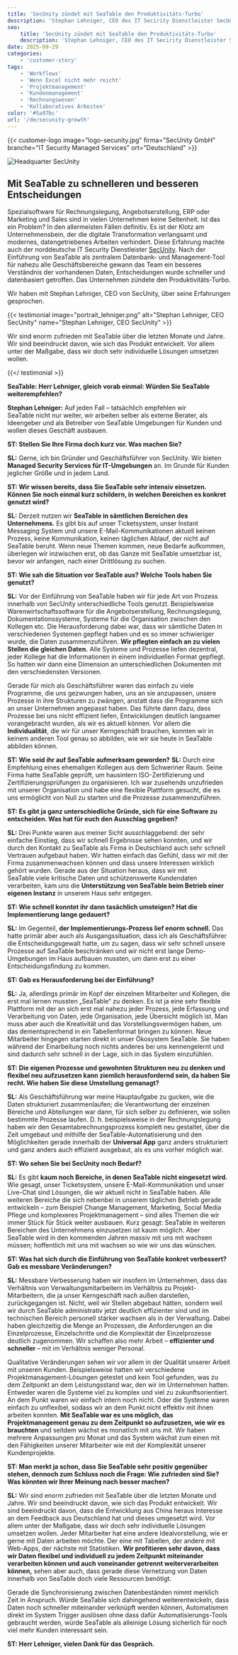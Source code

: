 ```yaml
---
title: 'SecUnity zündet mit SeaTable den Produktivitäts-Turbo'
description: 'Stephan Lehniger, CEO des IT Secirity Dienstleister SecUnity spricht im Interview über seine Erfahrungen mit SeaTable und die Gründe für den Umstieg.'
seo:
    title: 'SecUnity zündet mit SeaTable den Produktivitäts-Turbo'
    description: 'Stephan Lehniger, CEO des IT Secirity Dienstleister SecUnity spricht im Interview über seine Erfahrungen mit SeaTable und die Gründe für den Umstieg.'
date: 2025-09-29
categories:
    - 'customer-story'
tags:
    - 'Workflows'
    - 'Wenn Excel nicht mehr reicht'
    - 'Projektmanagement'
    - 'Kundenmanagement'
    - 'Rechnungswesen'
    - 'Kollaboratives Arbeiten'
color: '#5a97bc'
url: '/de/secunity-growth'
---
```


{{< customer-logo image="logo-secunity.jpg" firma="SecUnity GmbH" branche="IT Security Managed Services" ort="Deutschland" >}}

![Headquarter SecUnity](secunity.png)

## Mit SeaTable zu schnelleren und besseren Entscheidungen

Spezialsoftware für Rechnungslegung, Angebotserstellung, ERP oder Marketing und Sales sind in vielen Unternehmen keine Seltenheit. Ist das ein Problem? In den allermeisten Fällen definitiv. Es ist der Klotz am Unternehmensbein, der die digitale Transformation verlangsamt und modernes, datengetriebenes Arbeiten verhindert. Diese Erfahrung machte auch der norddeutsche IT Security Dienstleister [SecUnity](https://secunity.global/). Nach der Einführung von SeaTable als zentralem Datenbank- und Management-Tool für nahezu alle Geschäftsbereiche gewann das Team ein besseres Verständnis der vorhandenen Daten, Entscheidungen wurde schneller und datenbasiert getroffen. Das Unternehmen zündete den Produktivitäts-Turbo.

Wir haben mit Stephan Lehniger, CEO von SecUnity, über seine Erfahrungen gesprochen.

{{< testimonial image="portrait_lehniger.png" alt="Stephan Lehniger, CEO SecUnity" name="Stephan Lehniger, CEO SecUnity" >}}

Wir sind enorm zufrieden mit SeaTable über die letzten Monate und Jahre. Wir sind beeindruckt davon, wie sich das Produkt entwickelt. Vor allem unter der Maßgabe, dass wir doch sehr individuelle Lösungen umsetzen wollen. 

{{</ testimonial >}}

**SeaTable: Herr Lehniger, gleich vorab einmal: Würden Sie SeaTable weiterempfehlen?**

**Stephan Lehniger:** Auf jeden Fall – tatsächlich empfehlen wir SeaTable nicht nur weiter, wir arbeiten selber als externe Berater, als Ideengeber und als Betreiber von SeaTable Umgebungen für Kunden und wollen dieses Geschäft ausbauen.

**ST: Stellen Sie Ihre Firma doch kurz vor. Was machen Sie?**

**SL:** Gerne, ich bin Gründer und Geschäftsführer von SecUnity. Wir bieten **Managed Security Services für IT-Umgebungen** an. Im Grunde für Kunden jeglicher Größe und in jedem Land.

**ST: Wir wissen bereits, dass Sie SeaTable sehr intensiv einsetzen. Können Sie noch einmal kurz schildern, in welchen Bereichen es konkret genutzt wird?**

**SL:** Derzeit nutzen wir **SeaTable in sämtlichen Bereichen des Unternehmens.** Es gibt bis auf unser Ticketsystem, unser Instant Messaging System und unsere E-Mail-Kommunikationen aktuell keinen Prozess, keine Kommunikation, keinen täglichen Ablauf, der nicht auf SeaTable beruht. Wenn neue Themen kommen, neue Bedarfe aufkommen, überlegen wir inzwischen erst, ob das Ganze mit SeaTable umsetzbar ist, bevor wir anfangen, nach einer Drittlösung zu suchen. 

**ST: Wie sah die Situation vor SeaTable aus? Welche Tools haben Sie genutzt?** 

**SL:** Vor der Einführung von SeaTable haben wir für jede Art von Prozess innerhalb von SecUnity unterschiedliche Tools genutzt. Beispielsweise Warenwirtschaftssoftware für die Angebotserstellung, Rechnungslegung, Dokumentationssysteme, Systeme für die Organisation zwischen den Kollegen etc. Die Herausforderung dabei war, dass wir sämtliche Daten in verschiedenen Systemen gepflegt haben und es so immer schwieriger wurde, die Daten zusammenzuführen. **Wir pflegten einfach an zu vielen Stellen die gleichen Daten.** Alle Systeme und Prozesse liefen dezentral, jeder Kollege hat die Informationen in einem individuellen Format gepflegt. So hatten wir dann eine Dimension an unterschiedlichen Dokumenten mit den verschiedensten Versionen. 

Gerade für mich als Geschäftsführer waren das einfach zu viele Programme, die uns gezwungen haben, uns an sie anzupassen, unsere Prozesse in ihre Strukturen zu zwängen, anstatt dass die Programme sich an unser Unternehmen angepasst haben. Das führte dann dazu, dass Prozesse bei uns nicht effizient liefen, Entwicklungen deutlich langsamer vorangebracht wurden, als wir es aktuell können. Vor allem die **Individualität**, die wir für unser Kerngeschäft brauchen, konnten wir in keinem anderen Tool genau so abbilden, wie wir sie heute in SeaTable abbilden können.

**ST: Wie seid ihr auf SeaTable aufmerksam geworden?**
**SL:** Durch eine Empfehlung eines ehemaligen Kollegen aus dem Schweriner Raum. Seine Firma hatte SeaTable geprüft, um hausintern ISO-Zertifizierung und Zertifizierungsprüfungen zu organisieren. Ich war zusehends unzufrieden mit unserer Organisation und habe eine flexible Plattform gesucht, die es uns ermöglicht von Null zu starten und die Prozesse zusammenzuführen. 

**ST: Es gibt ja ganz unterschiedliche Gründe, sich für eine Software zu entscheiden. Was hat für euch den Ausschlag gegeben?**

**SL:** Drei Punkte waren aus meiner Sicht ausschlaggebend: der sehr einfache Einstieg, dass wir schnell Ergebnisse sehen konnten, und wir durch den Kontakt zu SeaTable als Firma in Deutschland auch sehr schnell Vertrauen aufgebaut haben. Wir hatten einfach das Gefühl, dass wir mit der Firma zusammenwachsen können und dass unsere Interessen wirklich gehört wurden. Gerade aus der Situation heraus, dass wir mit SeaTable viele kritische Daten und schützenswerte Kundendaten verarbeiten, kam uns die **Unterstützung von SeaTable beim Betrieb einer eigenen Instanz** in unserem Haus sehr entgegen. 

**ST: Wie schnell konntet ihr dann tasächlich umsteigen? Hat die Implementierung lange gedauert?**

**SL:** Im Gegenteil, **der Implementierungs-Prozess lief enorm schnell.** Das hatte primär aber auch als Ausgangssituation, dass ich als Geschäftsführer die Entscheidungsgewalt hatte, um zu sagen, dass wir sehr schnell unsere Prozesse auf SeaTable beschränken und wir nicht erst lange Demo-Umgebungen im Haus aufbauen mussten, um dann erst zu einer Entscheidungsfindung zu kommen. 

**ST: Gab es Herausforderung bei der Einführung?** 

**SL:** Ja, allerdings primär im Kopf der einzelnen Mitarbeiter und Kollegen, die erst mal lernen mussten „SeaTable“ zu denken. Es ist ja eine sehr flexible Plattform mit der an sich erst mal nahezu jeder Prozess, jede Erfassung und Verarbeitung von Daten, jede Organisation, jede Übersicht möglich ist. Man muss aber auch die Kreativität und das Vorstellungsvermögen haben, um das dementsprechend in ein Tabellenformat bringen zu können. Neue Mitarbeiter hingegen starten direkt in unser Ökosystem SeaTable. Sie haben während der Einarbeitung noch nichts anderes bei uns kennengelernt und sind dadurch sehr schnell in der Lage, sich in das System einzufühlen.

**ST: Die eigenen Prozesse und gewohnten Strukturen neu zu denken und flexibel neu aufzusetzen kann ziemlich herausfordernd sein, da haben Sie recht. Wie haben Sie diese Umstellung gemanagt?**

**SL:** Als Geschäftsführung war meine Hauptaufgabe zu gucken, wie die Daten strukturiert zusammenlaufen; die Verantwortung der einzelnen Bereiche und Abteilungen war dann, für sich selber zu definieren, wie sollen bestimmte Prozesse laufen. D. h. beispielsweise in der Rechnungslegung haben wir den Gesamtabrechnungsprozess komplett neu gestaltet, über die Zeit umgebaut und mithilfe der SeaTable-Automatisierung und den Möglichkeiten gerade innerhalb der **Universal App** ganz anders strukturiert und ganz anders auch effizient ausgebaut, als es uns vorher möglich war.

**ST: Wo sehen Sie bei SecUnity noch Bedarf?**

**SL:** Es gibt **kaum noch Bereiche, in denen SeaTable nicht eingesetzt wird.** Wie gesagt, unser Ticketsystem, unsere E-Mail-Kommunikation und unser Live-Chat sind Lösungen, die wir aktuell nicht in SeaTable haben. Alle weiteren Bereiche die sich nebenbei in unserem täglichen Betrieb gerade entwickeln – zum Beispiel Change Management, Marketing, Social Media Pflege und komplexeres Projektmanagement – sind alles Themen die wir immer Stück für Stück weiter ausbauen. Kurz gesagt: SeaTable in weiteren Bereichen des Unternehmens einzusetzen ist kaum möglich. Aber SeaTable wird in den kommenden Jahren massiv mit uns mit wachsen müssen; hoffentlich mit uns mit wachsen so wie wir uns das wünschen.

**ST: Was hat sich durch die Einführung von SeaTable konkret verbessert? Gab es messbare Veränderungen?**

**SL:** Messbare Verbesserung haben wir insofern im Unternehmen, dass das Verhältnis von Verwaltungsmitarbeitern im Verhältnis zu Projekt-Mitarbeitern, die ja unser Kerngeschäft nach außen darstellen, zurückgegangen ist. Nicht, weil wir Stellen abgebaut hätten, sondern weil wir durch SeaTable administrativ jetzt deutlich effizienter sind und im technischen Bereich personell stärker wachsen als in der Verwaltung. Dabei haben gleichzeitig die Menge an Prozessen, die Anforderungen an die Einzelprozesse, Einzelschritte und die Komplexität der Einzelprozesse deutlich zugenommen. Wir schaffen also mehr Arbeit – **effizienter und schneller** – mit im Verhältnis weniger Personal. 

Qualitative Veränderungen sehen wir vor allem in der Qualität unserer Arbeit mit unseren Kunden. Beispielsweise hatten wir verschiedene Projektmanagement-Lösungen getestet und kein Tool gefunden, was zu dem Zeitpunkt an dem Leistungsstand war, den wir im Unternehmen hatten. Entweder waren die Systeme viel zu komplex und viel zu zukunftsorientiert. An dem Punkt waren wir einfach intern noch nicht. Oder die Systeme waren einfach zu unflexibel, sodass wir an dem Punkt nicht effektiv mit ihnen arbeiten konnten. **Mit SeaTable war es uns möglich, das Projektmanagement genau zu dem Zeitpunkt so aufzusetzen, wie wir es brauchten** und seitdem wächst es monatlich mit uns mit. Wir haben mehrere Anpassungen pro Monat und das System wächst zum einen mit den Fähigkeiten unserer Mitarbeiter wie mit der Komplexität unserer Kundenprojekte.


**ST: Man merkt ja schon, dass Sie SeaTable sehr positiv gegenüber stehen, dennoch zum Schluss noch die Frage: Wie zufrieden sind Sie? Was könnten wir Ihrer Meinung nach besser machen?**

**SL:** Wir sind enorm zufrieden mit SeaTable über die letzten Monate und Jahre. Wir sind beeindruckt davon, wie sich das Produkt entwickelt. Wir sind beeindruckt davon, dass die Entwicklung aus China heraus Interesse an dem Feedback aus Deutschland hat und dieses umgesetzt wird. Vor allem unter der Maßgabe, dass wir doch sehr individuelle Lösungen umsetzen wollen. Jeder Mitarbeiter hat eine andere Idealvorstellung, wie er gerne mit Daten arbeiten möchte. Der eine mit Tabellen, der andere mit Web-Apps, der nächste mit Statistiken. **Wir profitieren sehr davon, dass wir Daten flexibel und individuell zu jedem Zeitpunkt miteinander verarbeiten können und auch voneinander getrennt weiterverarbeiten können,** sehen aber auch, dass gerade diese Vernetzung von Daten innerhalb von SeaTable doch viele Ressourcen benötigt. 

Gerade die Synchronisierung zwischen Datenbeständen nimmt merklich Zeit in Anspruch. Würde SeaTable sich dahingehend weiterentwickeln, dass Daten noch schneller miteinander verknüpft werden können, Automatismen direkt im System Trigger auslösen ohne dass dafür Automatisierungs-Tools gebraucht werden, würde SeaTable als alleinige Lösung sicherlich für noch viel mehr Kunden interessant sein. 

**ST: Herr Lehniger, vielen Dank für das Gespräch.**